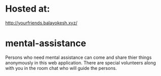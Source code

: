 # Hosted at:
http://yourfriends.balayokesh.xyz/
# mental-assistance
Persons who need mental assistance can come and share thier things anonymously in this web application.  There are special volunteers along with you in the room chat who  will guide the persons.
